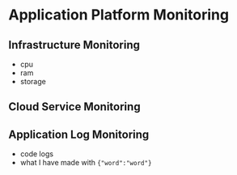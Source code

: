 # Application Platform Monitoring

## Infrastructure Monitoring
- cpu
- ram
- storage

## Cloud Service Monitoring

## Application Log Monitoring
- code logs
- what I have made with `{"word":"word"}`

